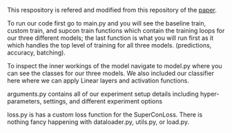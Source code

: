 This respository is refered and modified from this repository of the [paper](https://arxiv.org/abs/2109.03079).

To run our code first go to main.py and you will see the baseline train, custom train, and supcon train functions which contain the training loops for our three different models; the last function is what you will run first as it which handles the top level of training for all three models. (predictions, accuracy, batching).

To inspect the inner workings of the model navigate to model.py where you can see the classes for our three models.  We also included our classifier here where we can apply Linear layers and activation functions.

arguments.py contains all of our experiment setup details including hyper-parameters, settings, and different experiment options

loss.py is has a custom loss function for the SuperConLoss.  There is nothing fancy happening with dataloader.py, utils.py, or load.py.
